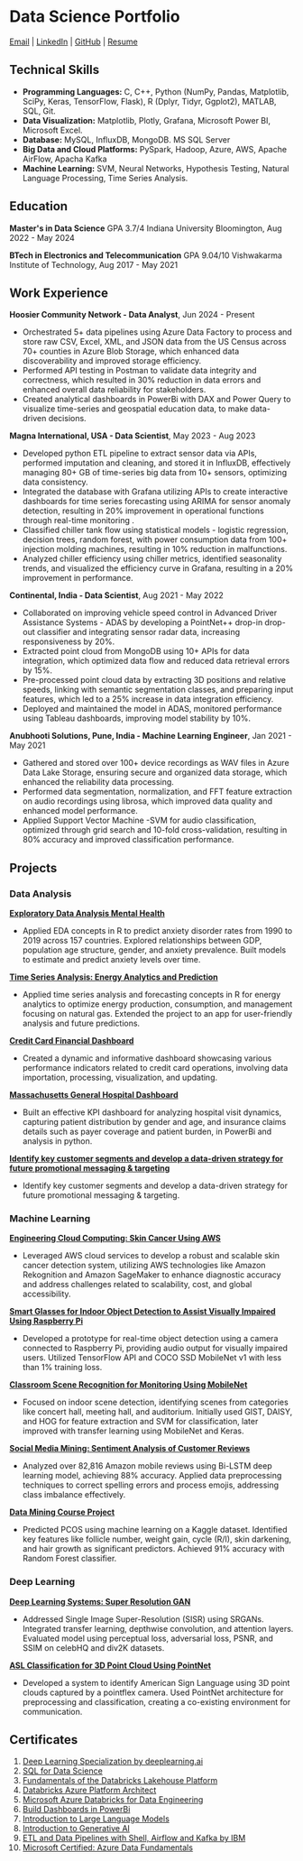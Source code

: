 # Data Science Portfolio

[Email](mailto:sakshi.k.rathi@gmail.com) | [LinkedIn](https://www.linkedin.com/in/sakshi-k-rathi/) | [GitHub](https://github.com/sakshiiiir) | [Resume](https://github.com/sakshiiiir/portfolio/blob/main/sakshi_rathi_resume_ms_data_science.pdf)

## Technical Skills

- **Programming Languages:** C, C++, Python (NumPy, Pandas, Matplotlib, SciPy, Keras, TensorFlow, Flask), R (Dplyr, Tidyr, Ggplot2), MATLAB, SQL, Git.
- **Data Visualization:** Matplotlib, Plotly, Grafana, Microsoft Power BI, Microsoft Excel.
- **Database:** MySQL, InfluxDB, MongoDB. MS SQL Server
- **Big Data and Cloud Platforms:** PySpark, Hadoop, Azure, AWS, Apache AirFlow, Apacha Kafka 
- **Machine Learning:** SVM, Neural Networks, Hypothesis Testing, Natural Language Processing, Time Series Analysis.

## Education

**Master's in Data Science**  GPA 3.7/4
Indiana University Bloomington, Aug 2022 - May 2024

**BTech in Electronics and Telecommunication**  GPA 9.04/10
Vishwakarma Institute of Technology, Aug 2017 - May 2021

## Work Experience

**Hoosier Community Network - Data Analyst**, Jun 2024 - Present 
- Orchestrated 5+ data pipelines using Azure Data Factory to process and store raw CSV, Excel, XML, and JSON data from the US
Census across 70+ counties in Azure Blob Storage, which enhanced data discoverability and improved storage efficiency.
- Performed API testing in Postman to validate data integrity and correctness, which resulted in 30% reduction in data errors and
enhanced overall data reliability for stakeholders.
- Created analytical dashboards in PowerBi with DAX and Power Query to visualize time-series and geospatial education data, to make
data-driven decisions.

**Magna International, USA - Data Scientist**, May 2023 - Aug 2023
- Developed python ETL pipeline to extract sensor data via APIs, performed imputation and cleaning, and stored it in InfluxDB,
effectively managing 80+ GB of time-series big data from 10+ sensors, optimizing data consistency.
- Integrated the database with Grafana utilizing APIs to create interactive dashboards for time series forecasting using ARIMA for sensor
anomaly detection, resulting in 20% improvement in operational functions through real-time monitoring .
- Classified chiller tank flow using statistical models - logistic regression, decision trees, random forest, with power consumption data
from 100+ injection molding machines, resulting in 10% reduction in malfunctions.
- Analyzed chiller efficiency using chiller metrics, identified seasonality trends, and visualized the efficiency curve in Grafana, resulting in
a 20% improvement in performance.

**Continental, India - Data Scientist**, Aug 2021 - May 2022
- Collaborated on improving vehicle speed control in Advanced Driver Assistance Systems - ADAS by developing a PointNet++ drop-in
drop-out classifier and integrating sensor radar data, increasing responsiveness by 20%.
- Extracted point cloud from MongoDB using 10+ APIs for data integration, which optimized data flow and reduced data retrieval errors
by 15%.
- Pre-processed point cloud data by extracting 3D positions and relative speeds, linking with semantic segmentation classes, and
preparing input features, which led to a 25% increase in data integration efficiency.
- Deployed and maintained the model in ADAS, monitored performance using Tableau dashboards, improving model stability by 10%.
  
**Anubhooti Solutions, Pune, India - Machine Learning Engineer**, Jan 2021 - May 2021
- Gathered and stored over 100+ device recordings as WAV files in Azure Data Lake Storage, ensuring secure and organized data
storage, which enhanced the reliability data processing.
- Performed data segmentation, normalization, and FFT feature extraction on audio recordings using librosa, which improved
data quality and enhanced model performance.
- Applied Support Vector Machine -SVM for audio classification, optimized through grid search and 10-fold cross-validation, resulting
in 80% accuracy and improved classification performance.

## Projects

### Data Analysis

**[Exploratory Data Analysis Mental Health](https://github.com/sakshiiiir/EDA-Mental-Health)**
- Applied EDA concepts in R to predict anxiety disorder rates from 1990 to 2019 across 157 countries. Explored relationships between GDP, population age structure, gender, and anxiety prevalence. Built models to estimate and predict anxiety levels over time.

**[Time Series Analysis: Energy Analytics and Prediction](https://github.com/sakshiiiir/Time-Series-Analysis-Energy-Analytics)**
- Applied time series analysis and forecasting concepts in R for energy analytics to optimize energy production, consumption, and management focusing on natural gas. Extended the project to an app for user-friendly analysis and future predictions.

**[Credit Card Financial Dashboard](https://github.com/sakshiiiir/Credit_Card-Financial_Dashboard)**
- Created a dynamic and informative dashboard showcasing various performance indicators related to credit card operations, involving data importation, processing, visualization, and updating.

**[Massachusetts General Hospital Dashboard](https://github.com/sakshiiiir/Massachusetts-General-Hospital-Dashboard)**
- Built an effective KPI dashboard for analyzing hospital visit dynamics, capturing patient distribution by gender and age, and insurance claims details such as payer coverage and patient burden, in PowerBi and analysis in python.

**[Identify key customer segments and develop a data-driven strategy for future promotional messaging & targeting](https://github.com/sakshiiiir/Cafe-Rewards-Dashboard)**
- Identify key customer segments and develop a data-driven strategy for future promotional messaging & targeting.

### Machine Learning

**[Engineering Cloud Computing: Skin Cancer Using AWS](https://github.com/sakshiiiir/AWS-Skin-Cancer)**
- Leveraged AWS cloud services to develop a robust and scalable skin cancer detection system, utilizing AWS technologies like Amazon Rekognition and Amazon SageMaker to enhance diagnostic accuracy and address challenges related to scalability, cost, and global accessibility.

**[Smart Glasses for Indoor Object Detection to Assist Visually Impaired Using Raspberry Pi](https://github.com/sakshiiiir/Smart-Glasses-for-Indoor-Object-Detection)**
- Developed a prototype for real-time object detection using a camera connected to Raspberry Pi, providing audio output for visually impaired users. Utilized TensorFlow API and COCO SSD MobileNet v1 with less than 1% training loss.

**[Classroom Scene Recognition for Monitoring Using MobileNet](https://github.com/sakshiiiir/Classroom-Scene-Recognition)**
- Focused on indoor scene detection, identifying scenes from categories like concert hall, meeting hall, and auditorium. Initially used GIST, DAISY, and HOG for feature extraction and SVM for classification, later improved with transfer learning using MobileNet and Keras.

**[Social Media Mining: Sentiment Analysis of Customer Reviews](https://github.com/sakshiiiir/Sentiment-Analysis-of-Customer-Reviews)**
- Analyzed over 82,816 Amazon mobile reviews using Bi-LSTM deep learning model, achieving 88% accuracy. Applied data preprocessing techniques to correct spelling errors and process emojis, addressing class imbalance effectively.

**[Data Mining Course Project](https://github.com/sakshiiiir/Data-Mining-PCOS)**
- Predicted PCOS using machine learning on a Kaggle dataset. Identified key features like follicle number, weight gain, cycle (R/I), skin darkening, and hair growth as significant predictors. Achieved 91% accuracy with Random Forest classifier.

### Deep Learning

**[Deep Learning Systems: Super Resolution GAN](https://github.com/sakshiiiir/Deep-Learning--SRGAN)**
- Addressed Single Image Super-Resolution (SISR) using SRGANs. Integrated transfer learning, depthwise convolution, and attention layers. Evaluated model using perceptual loss, adversarial loss, PSNR, and SSIM on celebHQ and div2K datasets.

**[ASL Classification for 3D Point Cloud Using PointNet](https://github.com/sakshiiiir/ASL-Classification-for-3D-point-cloud)**
- Developed a system to identify American Sign Language using 3D point clouds captured by a pointflex camera. Used PointNet architecture for preprocessing and classification, creating a co-existing environment for communication.

## Certificates

1. [Deep Learning Specialization by deeplearning.ai](https://coursera.org/share/6d0e28913d35181cd1bcf9450cd35750)
2. [SQL for Data Science](https://coursera.org/share/f030242ec2bb0986c2ad12eefe197e82)
3. [Fundamentals of the Databricks Lakehouse Platform](https://scq.io/As7KR3f)
4. [Databricks Azure Platform Architect](https://scq.io/NIVIK6f)
5. [Microsoft Azure Databricks for Data Engineering](https://coursera.org/share/7051b436528131d95888ca4af0c8ff60)
6. [Build Dashboards in PowerBi](https://coursera.org/share/f7cdf7f465a8d1431788fae0c87edb28)
7. [Introduction to Large Language Models](https://coursera.org/share/76f2e361385b84d6273c591e01b69330)
8. [Introduction to Generative AI](https://coursera.org/share/047eb12c6a8c789529d8f67e5785cfe9)
9. [ETL and Data Pipelines with Shell, Airflow and Kafka by IBM](https://coursera.org/share/4b7999dac3602399a1dea81d909f5534)
10. [Microsoft Certified: Azure Data Fundamentals](https://learn.microsoft.com/api/credentials/share/en-us/RathiSakshi-8681/BB31F4F0FFA93DEB?sharingId=5E3C84EC7B39ADBB)
